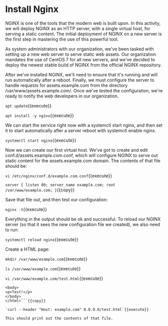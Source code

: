 # Install Nginx

NGINX is one of the tools that the modern web is built upon. In this activity, we will deploy NGINX as an HTTP server, with a single virtual host, for serving a static content. The initial deployment of NGINX on a new server is the first step in mastering the use of this powerful tool.

As system administrators with our organization, we've been tasked with setting up a new web server to serve static web assets. Our organization mandates the use of CentOS 7 for all new servers, and we've decided to deploy the newest stable build of NGINX from the official NGINX repository.

After we've installed NGINX, we'll need to ensure that it's running and will run automatically after a reboot. Finally, we must configure the server to handle requests for assets.example.com from the directory /var/www/assets.example.com/. Once we've tested the configuration, we're ready to notify the web developers in our organization.

`apt update`{{execute}}

`apt install -y nginx`{{execute}}

We can start the service right now with a systemctl start nginx, and then set it to start automatically after a server reboot with systemctl enable nginx.

`systemctl start nginx`{{execute}}

Now we can create our first virtual host. We've got to create and edit conf.d/assets.example.com.conf, which will configure NGINX to serve out static content for the assets.example.com domain. The contents of that file should be:

`vi /etc/nginx/conf.d/example.com.conf`{{execute}}

`server {
  listen 80;
  server_name example.com;
  root /var/www/example.com;
}`{{copy}}

Save that file out, and then test our configuration:

`nginx -t`{{execute}}

Everything in the output should be ok and successful. To reload our NGINX server (so that it sees the new configuration file we created), we also need to run:

`systemctl reload nginx`{{execute}}

Create a HTML page:

`mkdir /var/www/example.com`{{execute}}

`ls /var/www/example.com`{{execute}}

`vi /var/www/example.com/test.html`{{execute}}

```<html>
<body>
<p>Test!</p>
</body>
</html>```{{copy}}

`curl --header "Host: example.com" 0.0.0.0/test.html`{{execute}}

This should print out the contents of that file.
